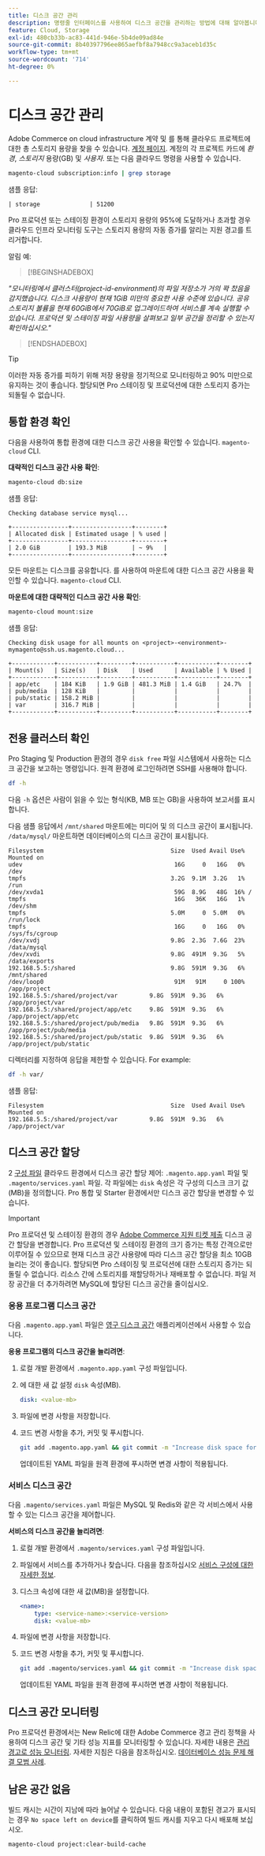 ```yaml
---
title: 디스크 공간 관리
description: 명령줄 인터페이스를 사용하여 디스크 공간을 관리하는 방법에 대해 알아봅니다.
feature: Cloud, Storage
exl-id: 480cb33b-ac83-441d-946e-5b4de09ad84e
source-git-commit: 8b40397796ee865aefbf8a7948cc9a3aceb1d35c
workflow-type: tm+mt
source-wordcount: '714'
ht-degree: 0%

---
```


# 디스크 공간 관리

Adobe Commerce on cloud infrastructure 계약 및 를 통해 클라우드 프로젝트에 대한 총 스토리지 용량을 찾을 수 있습니다. [계정 페이지](https://accounts.magento.cloud/user). 계정의 각 프로젝트 카드에 _환경_, _스토리지_ 용량(GB) 및 _사용자_. 또는 다음 클라우드 명령을 사용할 수 있습니다.

```bash
magento-cloud subscription:info | grep storage
```

샘플 응답:

```terminal
| storage              | 51200
```

Pro 프로덕션 또는 스테이징 환경이 스토리지 용량의 95%에 도달하거나 초과할 경우 클라우드 인프라 모니터링 도구는 스토리지 용량의 자동 증가를 알리는 지원 경고를 트리거합니다.

알림 예:

>[!BEGINSHADEBOX]

_&quot;모니터링에서 클러스터(project-id-environment)의 파일 저장소가 거의 꽉 찼음을 감지했습니다. 디스크 사용량이 현재 1GiB 미만의 중요한 사용 수준에 있습니다. 공유 스토리지 볼륨을 현재 60GiB에서 70GiB로 업그레이드하여 서비스를 계속 실행할 수 있습니다. 프로덕션 및 스테이징 파일 사용량을 살펴보고 일부 공간을 정리할 수 있는지 확인하십시오.&quot;_

>[!ENDSHADEBOX]

>[!TIP]
>
>이러한 자동 증가를 피하기 위해 저장 용량을 정기적으로 모니터링하고 90% 미만으로 유지하는 것이 좋습니다. 할당되면 Pro 스테이징 및 프로덕션에 대한 스토리지 증가는 되돌릴 수 없습니다.

## 통합 환경 확인

다음을 사용하여 통합 환경에 대한 디스크 공간 사용을 확인할 수 있습니다. `magento-cloud` CLI.

**대략적인 디스크 공간 사용 확인**:

```bash
magento-cloud db:size
```

샘플 응답:

```terminal
Checking database service mysql...

+----------------+-----------------+--------+
| Allocated disk | Estimated usage | % used |
+----------------+-----------------+--------+
| 2.0 GiB        | 193.3 MiB       | ~ 9%   |
+----------------+-----------------+--------+
```

모든 마운트는 디스크를 공유합니다. 를 사용하여 마운트에 대한 디스크 공간 사용을 확인할 수 있습니다. `magento-cloud` CLI.

**마운트에 대한 대략적인 디스크 공간 사용 확인**:

```bash
magento-cloud mount:size
```

샘플 응답:

```terminal
Checking disk usage for all mounts on <project>-<environment>-mymagento@ssh.us.magento.cloud...

+------------+-----------+---------+-----------+-----------+--------+
| Mount(s)   | Size(s)   | Disk    | Used      | Available | % Used |
+------------+-----------+---------+-----------+-----------+--------+
| app/etc    | 184 KiB   | 1.9 GiB | 481.3 MiB | 1.4 GiB   | 24.7%  |
| pub/media  | 128 KiB   |         |           |           |        |
| pub/static | 158.2 MiB |         |           |           |        |
| var        | 316.7 MiB |         |           |           |        |
+------------+-----------+---------+-----------+-----------+--------+
```

## 전용 클러스터 확인

Pro Staging 및 Production 환경의 경우 `disk free` 파일 시스템에서 사용하는 디스크 공간을 보고하는 명령입니다. 원격 환경에 로그인하려면 SSH를 사용해야 합니다.

```bash
df -h
```

다음 `-h` 옵션은 사람이 읽을 수 있는 형식(KB, MB 또는 GB)을 사용하여 보고서를 표시합니다.

다음 샘플 응답에서 `/mnt/shared` 마운트에는 미디어 및 의 디스크 공간이 표시됩니다. `/data/mysql/` 마운트하면 데이터베이스의 디스크 공간이 표시됩니다.

```terminal
Filesystem                                    Size  Used Avail Use% Mounted on
udev                                           16G     0   16G   0% /dev
tmpfs                                         3.2G  9.1M  3.2G   1% /run
/dev/xvda1                                     59G  8.9G   48G  16% /
tmpfs                                          16G   36K   16G   1% /dev/shm
tmpfs                                         5.0M     0  5.0M   0% /run/lock
tmpfs                                          16G     0   16G   0% /sys/fs/cgroup
/dev/xvdj                                     9.8G  2.3G  7.6G  23% /data/mysql
/dev/xvdi                                     9.8G  491M  9.3G   5% /data/exports
192.168.5.5:/shared                           9.8G  591M  9.3G   6% /mnt/shared
/dev/loop0                                     91M   91M     0 100% /app/project
192.168.5.5:/shared/project/var         9.8G  591M  9.3G   6% /app/project/var
192.168.5.5:/shared/project/app/etc     9.8G  591M  9.3G   6% /app/project/app/etc
192.168.5.5:/shared/project/pub/media   9.8G  591M  9.3G   6% /app/project/pub/media
192.168.5.5:/shared/project/pub/static  9.8G  591M  9.3G   6% /app/project/pub/static
```

디렉터리를 지정하여 응답을 제한할 수 있습니다. For example:

```bash
df -h var/
```

샘플 응답:

```terminal
Filesystem                                    Size  Used Avail Use% Mounted on
192.168.5.5:/shared/project/var         9.8G  591M  9.3G   6% /app/project/var
```

## 디스크 공간 할당

2 [구성 파일](../environment/overview.md) 클라우드 환경에서 디스크 공간 할당 제어: `.magento.app.yaml` 파일 및 `.magento/services.yaml` 파일. 각 파일에는 `disk` 속성은 각 구성의 디스크 크기 값(MB)을 정의합니다. Pro 통합 및 Starter 환경에서만 디스크 공간 할당을 변경할 수 있습니다.

>[!IMPORTANT]
>
>Pro 프로덕션 및 스테이징 환경의 경우 [Adobe Commerce 지원 티켓 제출](https://experienceleague.adobe.com/docs/commerce-knowledge-base/kb/help-center-guide/magento-help-center-user-guide.html#submit-ticket) 디스크 공간 할당을 변경합니다. Pro 프로덕션 및 스테이징 환경의 크기 증가는 특정 간격으로만 이루어질 수 있으므로 현재 디스크 공간 사용량에 따라 디스크 공간 할당을 최소 10GB 늘리는 것이 좋습니다. 할당되면 Pro 스테이징 및 프로덕션에 대한 스토리지 증가는 되돌릴 수 없습니다. 리소스 간에 스토리지를 재할당하거나 재배포할 수 없습니다. 파일 저장 공간을 더 추가하려면 MySQL에 할당된 디스크 공간을 줄이십시오.

### 응용 프로그램 디스크 공간

다음 `.magento.app.yaml` 파일은 [영구 디스크 공간](../application/properties.md#disk) 애플리케이션에서 사용할 수 있습니다.

**응용 프로그램의 디스크 공간을 늘리려면**:

1. 로컬 개발 환경에서 `.magento.app.yaml` 구성 파일입니다.

1. 에 대한 새 값 설정 `disk` 속성(MB).

   ```yaml
   disk: <value-mb>
   ```

1. 파일에 변경 사항을 저장합니다.

1. 코드 변경 사항을 추가, 커밋 및 푸시합니다.

   ```bash
   git add .magento.app.yaml && git commit -m "Increase disk space for application" && git push origin <branch-name>
   ```

   업데이트된 YAML 파일을 원격 환경에 푸시하면 변경 사항이 적용됩니다.

### 서비스 디스크 공간

다음 `.magento/services.yaml` 파일은 MySQL 및 Redis와 같은 각 서비스에서 사용할 수 있는 디스크 공간을 제어합니다.

**서비스의 디스크 공간을 늘리려면**:

1. 로컬 개발 환경에서 `.magento/services.yaml` 구성 파일입니다.

1. 파일에서 서비스를 추가하거나 찾습니다. 다음을 참조하십시오 [서비스 구성에 대한 자세한 정보](../services/services-yaml.md).

1. 디스크 속성에 대한 새 값(MB)을 설정합니다.

   ```yaml
   <name>:
       type: <service-name>:<service-version>
       disk: <value-mb>
   ```

1. 파일에 변경 사항을 저장합니다.

1. 코드 변경 사항을 추가, 커밋 및 푸시합니다.

   ```bash
   git add .magento/services.yaml && git commit -m "Increase disk space for service" && git push origin <branch-name>
   ```

   업데이트된 YAML 파일을 원격 환경에 푸시하면 변경 사항이 적용됩니다.

## 디스크 공간 모니터링

Pro 프로덕션 환경에서는 New Relic에 대한 Adobe Commerce 경고 관리 정책을 사용하여 디스크 공간 및 기타 성능 지표를 모니터링할 수 있습니다. 자세한 내용은 [관리 경고로 성능 모니터링](../monitor/investigate-performance.md#monitor-performance-with-managed-alerts). 자세한 지침은 다음을 참조하십시오. [데이터베이스 성능 문제 해결 모범 사례](https://experienceleague.adobe.com/docs/commerce-operations/implementation-playbook/best-practices/maintenance/resolve-database-performance-issues.html).

## 남은 공간 없음

빌드 캐시는 시간이 지남에 따라 늘어날 수 있습니다. 다음 내용이 포함된 경고가 표시되는 경우 `No space left on device`를 클릭하여 빌드 캐시를 지우고 다시 배포해 보십시오.

```bash
magento-cloud project:clear-build-cache
```
